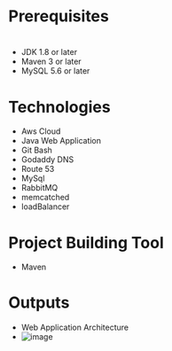 # Prerequisites
#
- JDK 1.8 or later
- Maven 3 or later
- MySQL 5.6 or later

# Technologies 
- Aws Cloud 
- Java Web Application
- Git Bash
- Godaddy DNS
- Route 53
- MySql
- RabbitMQ
- memcatched
- loadBalancer

# Project Building Tool 
- Maven

# Outputs 
- Web Application Architecture
- ![image](https://user-images.githubusercontent.com/76225409/189742550-51ad887a-5ca2-4a74-880a-3d2f2b18bf1e.png)
